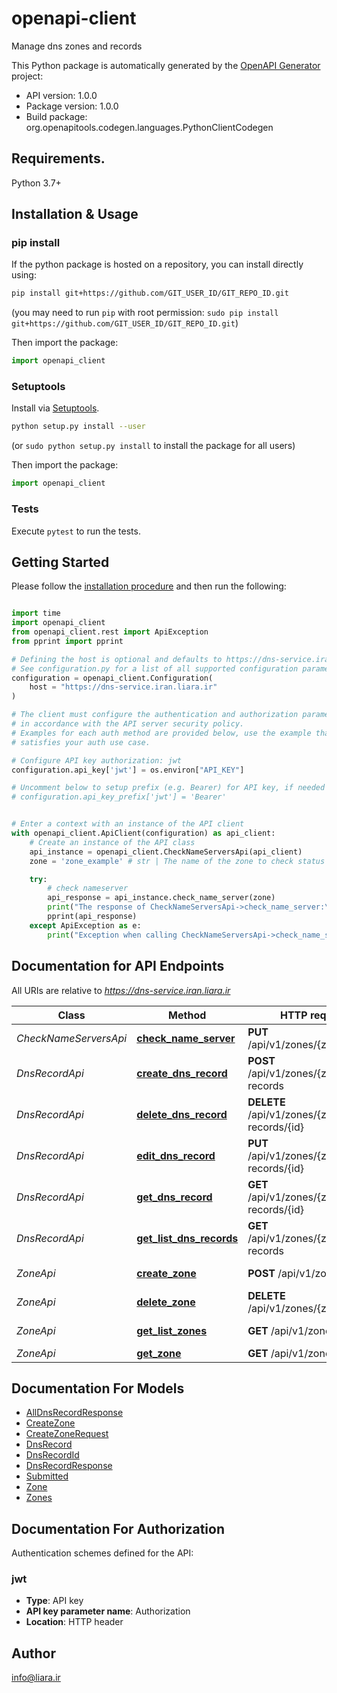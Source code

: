 # openapi-client
Manage dns zones and records

This Python package is automatically generated by the [OpenAPI Generator](https://openapi-generator.tech) project:

- API version: 1.0.0
- Package version: 1.0.0
- Build package: org.openapitools.codegen.languages.PythonClientCodegen

## Requirements.

Python 3.7+

## Installation & Usage
### pip install

If the python package is hosted on a repository, you can install directly using:

```sh
pip install git+https://github.com/GIT_USER_ID/GIT_REPO_ID.git
```
(you may need to run `pip` with root permission: `sudo pip install git+https://github.com/GIT_USER_ID/GIT_REPO_ID.git`)

Then import the package:
```python
import openapi_client
```

### Setuptools

Install via [Setuptools](http://pypi.python.org/pypi/setuptools).

```sh
python setup.py install --user
```
(or `sudo python setup.py install` to install the package for all users)

Then import the package:
```python
import openapi_client
```

### Tests

Execute `pytest` to run the tests.

## Getting Started

Please follow the [installation procedure](#installation--usage) and then run the following:

```python

import time
import openapi_client
from openapi_client.rest import ApiException
from pprint import pprint

# Defining the host is optional and defaults to https://dns-service.iran.liara.ir
# See configuration.py for a list of all supported configuration parameters.
configuration = openapi_client.Configuration(
    host = "https://dns-service.iran.liara.ir"
)

# The client must configure the authentication and authorization parameters
# in accordance with the API server security policy.
# Examples for each auth method are provided below, use the example that
# satisfies your auth use case.

# Configure API key authorization: jwt
configuration.api_key['jwt'] = os.environ["API_KEY"]

# Uncomment below to setup prefix (e.g. Bearer) for API key, if needed
# configuration.api_key_prefix['jwt'] = 'Bearer'


# Enter a context with an instance of the API client
with openapi_client.ApiClient(configuration) as api_client:
    # Create an instance of the API class
    api_instance = openapi_client.CheckNameServersApi(api_client)
    zone = 'zone_example' # str | The name of the zone to check status

    try:
        # check nameserver
        api_response = api_instance.check_name_server(zone)
        print("The response of CheckNameServersApi->check_name_server:\n")
        pprint(api_response)
    except ApiException as e:
        print("Exception when calling CheckNameServersApi->check_name_server: %s\n" % e)

```

## Documentation for API Endpoints

All URIs are relative to *https://dns-service.iran.liara.ir*

Class | Method | HTTP request | Description
------------ | ------------- | ------------- | -------------
*CheckNameServersApi* | [**check_name_server**](docs/CheckNameServersApi.md#check_name_server) | **PUT** /api/v1/zones/{zone}/check | check nameserver
*DnsRecordApi* | [**create_dns_record**](docs/DnsRecordApi.md#create_dns_record) | **POST** /api/v1/zones/{zone}/dns-records | Create dns record
*DnsRecordApi* | [**delete_dns_record**](docs/DnsRecordApi.md#delete_dns_record) | **DELETE** /api/v1/zones/{zone}/dns-records/{id} | delete dns record
*DnsRecordApi* | [**edit_dns_record**](docs/DnsRecordApi.md#edit_dns_record) | **PUT** /api/v1/zones/{zone}/dns-records/{id} | edit dns record
*DnsRecordApi* | [**get_dns_record**](docs/DnsRecordApi.md#get_dns_record) | **GET** /api/v1/zones/{zone}/dns-records/{id} | Get dns record
*DnsRecordApi* | [**get_list_dns_records**](docs/DnsRecordApi.md#get_list_dns_records) | **GET** /api/v1/zones/{zone}/dns-records | Get all dns record
*ZoneApi* | [**create_zone**](docs/ZoneApi.md#create_zone) | **POST** /api/v1/zones | Create Zone
*ZoneApi* | [**delete_zone**](docs/ZoneApi.md#delete_zone) | **DELETE** /api/v1/zones/{zone} | Delete Zone
*ZoneApi* | [**get_list_zones**](docs/ZoneApi.md#get_list_zones) | **GET** /api/v1/zones | List all zones
*ZoneApi* | [**get_zone**](docs/ZoneApi.md#get_zone) | **GET** /api/v1/zones/{zone} | Get Zone


## Documentation For Models

 - [AllDnsRecordResponse](docs/AllDnsRecordResponse.md)
 - [CreateZone](docs/CreateZone.md)
 - [CreateZoneRequest](docs/CreateZoneRequest.md)
 - [DnsRecord](docs/DnsRecord.md)
 - [DnsRecordId](docs/DnsRecordId.md)
 - [DnsRecordResponse](docs/DnsRecordResponse.md)
 - [Submitted](docs/Submitted.md)
 - [Zone](docs/Zone.md)
 - [Zones](docs/Zones.md)


<a id="documentation-for-authorization"></a>
## Documentation For Authorization


Authentication schemes defined for the API:
<a id="jwt"></a>
### jwt

- **Type**: API key
- **API key parameter name**: Authorization
- **Location**: HTTP header


## Author

info@liara.ir


